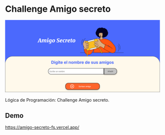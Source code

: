 
# Challenge Amigo secreto

![Image Description](https://raw.githubusercontent.com/flaaaaaav/Challenge-Amigo-secreto-Oracle/refs/heads/develop/assets/screen1.png)

Lógica de Programación: Challenge Amigo secreto.



## Demo



https://amigo-secreto-fs.vercel.app/